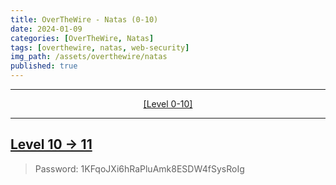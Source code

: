 ```yaml
---
title: OverTheWire - Natas (0-10)
date: 2024-01-09
categories: [OverTheWire, Natas]
tags: [overthewire, natas, web-security]
img_path: /assets/overthewire/natas
published: true
---
```


---

<center> <a href="https://cspanias.github.io/posts/OverTheWire-Natas-(0-10)">[Level 0-10]</a> </center>

---

## [Level 10 &rarr; 11](https://overthewire.org/wargames/natas/natas11.html)

> Password: 1KFqoJXi6hRaPluAmk8ESDW4fSysRoIg

<!--
---

<center> <a href="https://cspanias.github.io/posts/OverTheWire-Natas-(21-34)/">[Level 21-34]</a> </center>

---
-->